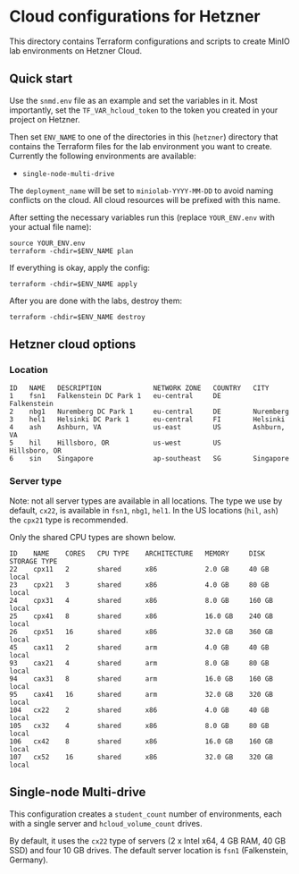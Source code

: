 # Cloud configurations for Hetzner

This directory contains Terraform configurations and scripts to create MinIO lab environments
on Hetzner Cloud.

## Quick start

Use the `snmd.env` file as an example and set the variables in it.
Most importantly, set the `TF_VAR_hcloud_token` to the token you created in your project on Hetzner.

Then set `ENV_NAME` to one of the directories in this (`hetzner`) directory that contains the
Terraform files for the lab environment you want to create.
Currently the following environments are available:

* `single-node-multi-drive`


The `deployment_name` will be set to `miniolab-YYYY-MM-DD` to avoid naming conflicts on the cloud.
All cloud resources will be prefixed with this name.

After setting the necessary variables run this (replace `YOUR_ENV.env` with your actual file name):

```shell
source YOUR_ENV.env
terraform -chdir=$ENV_NAME plan
```

If everything is okay, apply the config:

```shell
terraform -chdir=$ENV_NAME apply
```

After you are done with the labs, destroy them:

```shell
terraform -chdir=$ENV_NAME destroy
```

## Hetzner cloud options

### Location

```none
ID   NAME   DESCRIPTION             NETWORK ZONE   COUNTRY   CITY
1    fsn1   Falkenstein DC Park 1   eu-central     DE        Falkenstein
2    nbg1   Nuremberg DC Park 1     eu-central     DE        Nuremberg
3    hel1   Helsinki DC Park 1      eu-central     FI        Helsinki
4    ash    Ashburn, VA             us-east        US        Ashburn, VA
5    hil    Hillsboro, OR           us-west        US        Hillsboro, OR
6    sin    Singapore               ap-southeast   SG        Singapore
```

### Server type

Note: not all server types are available in all locations.
The type we use by default, `cx22`, is available in `fsn1`, `nbg1`, `hel1`.
In the US locations (`hil`, `ash`) the `cpx21` type is recommended.

Only the shared CPU types are shown below.

```none
ID    NAME    CORES   CPU TYPE    ARCHITECTURE   MEMORY     DISK     STORAGE TYPE
22    cpx11   2       shared      x86            2.0 GB     40 GB    local
23    cpx21   3       shared      x86            4.0 GB     80 GB    local
24    cpx31   4       shared      x86            8.0 GB     160 GB   local
25    cpx41   8       shared      x86            16.0 GB    240 GB   local
26    cpx51   16      shared      x86            32.0 GB    360 GB   local
45    cax11   2       shared      arm            4.0 GB     40 GB    local
93    cax21   4       shared      arm            8.0 GB     80 GB    local
94    cax31   8       shared      arm            16.0 GB    160 GB   local
95    cax41   16      shared      arm            32.0 GB    320 GB   local
104   cx22    2       shared      x86            4.0 GB     40 GB    local
105   cx32    4       shared      x86            8.0 GB     80 GB    local
106   cx42    8       shared      x86            16.0 GB    160 GB   local
107   cx52    16      shared      x86            32.0 GB    320 GB   local
```



## Single-node Multi-drive

This configuration creates a `student_count` number of environments, each with a single server
and `hcloud_volume_count` drives.

By default, it uses the `cx22` type of servers (2 x Intel x64, 4 GB RAM, 40 GB SSD) and four 10 GB drives.
The default server location is `fsn1` (Falkenstein, Germany).

